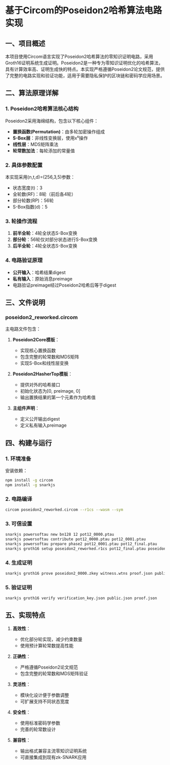 # 基于Circom的Poseidon2哈希算法电路实现

## 一、项目概述

本项目使用Circom语言实现了Poseidon2哈希算法的零知识证明电路，采用Groth16证明系统生成证明。Poseidon2是一种专为零知识证明优化的哈希算法，具有计算效率高、证明生成快的特点。本实现严格遵循Poseidon2论文规范，提供了完整的电路实现和验证功能，适用于需要隐私保护的区块链和密码学应用场景。

## 二、算法原理详解

### 1. Poseidon2哈希算法核心结构

Poseidon2采用海绵结构，包含以下核心组件：

- **置换函数(Permutation)**：由多轮加密操作组成
- **S-Box层**：非线性变换层，使用x⁵操作
- **线性层**：MDS矩阵乘法
- **轮常数加法**：每轮添加的常量值

### 2. 具体参数配置

本实现采用(n,t,d)=(256,3,5)参数：

- 状态宽度(t)：3
- 全轮数(RF)：8轮（前后各4轮）
- 部分轮数(RP)：56轮
- S-Box指数(d)：5

### 3. 轮操作流程

1. **前半全轮**：4轮全状态S-Box变换
2. **部分轮**：56轮仅对部分状态进行S-Box变换
3. **后半全轮**：4轮全状态S-Box变换

### 4. 电路验证原理

- **公开输入**：哈希结果digest
- **私有输入**：原始消息preimage
- 电路验证preimage经过Poseidon2哈希后等于digest

## 三、文件说明

### poseidon2_reworked.circom

主电路文件包含：

1. **Poseidon2Core模板**：
   - 实现核心置换函数
   - 包含完整的轮常数和MDS矩阵
   - 实现S-Box和线性层变换

2. **Poseidon2HasherTop模板**：
   - 提供对外的哈希接口
   - 初始化状态为[0, preimage, 0]
   - 输出置换结果的第一个元素作为哈希值

3. **主组件声明**：
   - 定义公开输出digest
   - 定义私有输入preimage

## 四、构建与运行

### 1. 环境准备

安装依赖：

```bash
npm install -g circom
npm install -g snarkjs
```

### 2. 电路编译

```bash
circom poseidon2_reworked.circom --r1cs --wasm --sym
```

### 3. 可信设置

```bash
snarkjs powersoftau new bn128 12 pot12_0000.ptau
snarkjs powersoftau contribute pot12_0000.ptau pot12_0001.ptau
snarkjs powersoftau prepare phase2 pot12_0001.ptau pot12_final.ptau
snarkjs groth16 setup poseidon2_reworked.r1cs pot12_final.ptau poseidon2_0000.zkey
```

### 4. 生成证明

```bash
snarkjs groth16 prove poseidon2_0000.zkey witness.wtns proof.json public.json
```

### 5. 验证证明

```bash
snarkjs groth16 verify verification_key.json public.json proof.json
```

## 五、实现特点

1. **高效性**：
   - 优化部分轮实现，减少约束数量
   - 使用预计算轮常数提高性能

2. **正确性**：
   - 严格遵循Poseidon2论文规范
   - 包含完整的轮常数和MDS矩阵验证

3. **灵活性**：
   - 模块化设计便于参数调整
   - 可扩展支持不同状态宽度

4. **安全性**：
   - 使用标准密码学参数
   - 完善的轮常数设计

5. **兼容性**：
   - 输出格式兼容主流零知识证明系统
   - 可直接集成到现有zk-SNARK应用

